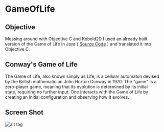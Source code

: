 GameOfLife 
==========

Objective
-------
Messing around with Objective C and Kobold2D
I used an already built version of the Game of Life in Java ( [Source Code](https://s3.amazonaws.com/mgwu/tutorial/TheGameOfLife.java) ) and translated it into Objective C.


Conway's Game of Life
-------
The Game of Life, also known simply as Life, is a cellular automaton devised by the British mathematician John Horton Conway in 1970.
The "game" is a zero-player game, meaning that its evolution is determined by its initial state, requiring no further input. One interacts with the Game of Life by creating an initial configuration and observing how it evolves.


Screen Shot
-------
![alt tag](https://raw.github.com/danielgarcia/GameOfLife/blob/master/GameOfLifeScreenShot.png)
